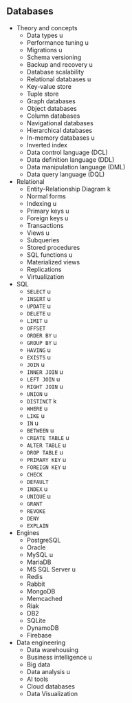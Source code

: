 ## Databases

- Theory and concepts
  - Data types u
  - Performance tuning u
  - Migrations u
  - Schema versioning
  - Backup and recovery u
  - Database scalability
  - Relational databases u
  - Key-value store
  - Tuple store
  - Graph databases
  - Object databases
  - Column databases
  - Navigational databases
  - Hierarchical databases
  - In-memory databases u
  - Inverted index
  - Data control language (DCL)
  - Data definition language (DDL)
  - Data manipulation language (DML)
  - Data query language (DQL)
- Relational
  - Entity-Relationship Diagram k
  - Normal forms
  - Indexing u
  - Primary keys u
  - Foreign keys u
  - Transactions
  - Views u
  - Subqueries
  - Stored procedures
  - SQL functions u
  - Materialized views
  - Replications
  - Virtualization
- SQL
  - `SELECT` u
  - `INSERT` u
  - `UPDATE` u
  - `DELETE` u
  - `LIMIT` u
  - `OFFSET`
  - `ORDER BY` u
  - `GROUP BY` u
  - `HAVING` u
  - `EXISTS` u
  - `JOIN` u
  - `INNER JOIN` u
  - `LEFT JOIN` u
  - `RIGHT JOIN` u
  - `UNION` u
  - `DISTINCT` k
  - `WHERE` u
  - `LIKE` u
  - `IN` u
  - `BETWEEN` u
  - `CREATE TABLE` u
  - `ALTER TABLE` u
  - `DROP TABLE` u
  - `PRIMARY KEY` u
  - `FOREIGN KEY` u
  - `CHECK`
  - `DEFAULT`
  - `INDEX` u
  - `UNIQUE` u
  - `GRANT`
  - `REVOKE`
  - `DENY`
  - `EXPLAIN`
- Engines
  - PostgreSQL
  - Oracle
  - MySQL u
  - MariaDB
  - MS SQL Server u
  - Redis
  - Rabbit
  - MongoDB
  - Memcached
  - Riak
  - DB2
  - SQLite
  - DynamoDB
  - Firebase
- Data engineering
  - Data warehousing
  - Business intelligence u
  - Big data
  - Data analysis u
  - AI tools
  - Cloud databases
  - Data Visualization
